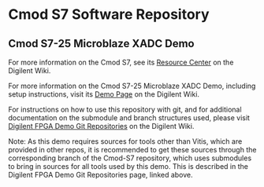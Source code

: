 # Cmod S7 Software Repository

## Cmod S7-25 Microblaze XADC Demo

For more information on the Cmod S7, see its [Resource Center](https://reference.digilentinc.com/reference/programmable-logic/cmod-s7/start) on the Digilent Wiki.

For more information on the Cmod S7-25 Microblaze XADC Demo, including setup instructions, visit its [Demo Page](https://reference.digilentinc.com/reference/programmable-logic/cmod-s7/xadc/staging) on the Digilent Wiki.

For instructions on how to use this repository with git, and for additional documentation on the submodule and branch structures used, please visit [Digilent FPGA Demo Git Repositories](https://reference.digilentinc.com/reference/programmable-logic/documents/git) on the Digilent Wiki.

Note: As this demo requires sources for tools other than Vitis, which are provided in other repos, it is recommended to get these sources through the corresponding branch of the Cmod-S7 repository, which uses submodules to bring in sources for all tools used by this demo. This is described in the Digilent FPGA Demo Git Repositories page, linked above.